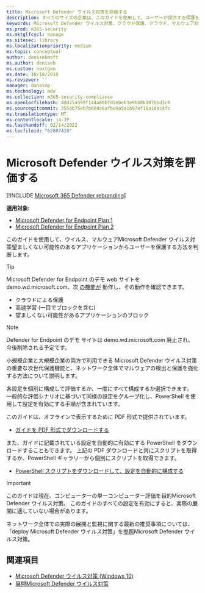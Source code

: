 ```yaml
---
title: Microsoft Defender ウイルス対策を評価する
description: すべてのサイズの企業は、このガイドを使用して、ユーザーが提供する保護を評価し、テストMicrosoft Defender ウイルス対策をWindows。
keywords: Microsoft Defender ウイルス対策、クラウド保護、クラウド、マルウェア対策、セキュリティ、防御者、評価、テスト、保護、比較、リアルタイム保護
ms.prod: m365-security
ms.mktglfcycl: manage
ms.sitesec: library
ms.localizationpriority: medium
ms.topic: conceptual
author: denisebmsft
ms.author: deniseb
ms.custom: nextgen
ms.date: 10/18/2018
ms.reviewer: ''
manager: dansimp
ms.technology: mde
ms.collection: m365-security-compliance
ms.openlocfilehash: 4dd25a599f144a60bfd2ebeb3e9bb8b1876bd3c6
ms.sourcegitcommit: 355ab75eb7b604c6afbe9a5a1b97ef16a1dec4fc
ms.translationtype: MT
ms.contentlocale: ja-JP
ms.lasthandoff: 02/14/2022
ms.locfileid: "62807418"
---
```

# <a name="evaluate-microsoft-defender-antivirus"></a>Microsoft Defender ウイルス対策を評価する

[!INCLUDE [Microsoft 365 Defender rebranding](../../includes/microsoft-defender.md)]


**適用対象:**
- [Microsoft Defender for Endpoint Plan 1](https://go.microsoft.com/fwlink/?linkid=2154037)
- [Microsoft Defender for Endpoint Plan 2](https://go.microsoft.com/fwlink/?linkid=2154037)

このガイドを使用して、ウイルス、マルウェアMicrosoft Defender ウイルス対策望ましくない可能性のあるアプリケーションからユーザーを保護する方法を判断します。

> [!TIP]
>Microsoft Defender for Endpoint のデモ web サイトを demo.wd.microsoft.com、次 [の機能が](https://demo.wd.microsoft.com?ocid=cx-wddocs-testground) 動作し、その動作を確認できます。
>
> - クラウドによる保護
> - 高速学習 (一目でブロックを含む)
> - 望ましくない可能性があるアプリケーションのブロック

> [!NOTE]
> Defender for Endpoint のデモ サイトは demo.wd.microsoft.com 廃止され、今後削除される予定です。

小規模企業と大規模企業の両方で利用できる Microsoft Defender ウイルス対策の重要な次世代保護機能と、ネットワーク全体でマルウェアの検出と保護を強化する方法について説明します。

各設定を個別に構成して評価するか、一度にすべて構成するか選択できます。 一般的な評価シナリオに基づいて同様の設定をグループ化し、PowerShell を使用して設定を有効にする手順が含まれています。

このガイドは、オフラインで表示するために PDF 形式で提供されています。

- [ガイドを PDF 形式でダウンロードする](https://www.microsoft.com/download/details.aspx?id=54795)

また、ガイドに記載されている設定を自動的に有効にする PowerShell をダウンロードすることもできます。 上記の PDF ダウンロードと共にスクリプトを取得するか、PowerShell ギャラリーから個別にスクリプトを取得できます。

- [PowerShell スクリプトをダウンロードして、設定を自動的に構成する](https://www.powershellgallery.com/packages/WindowsDefender_InternalEvaluationSettings)

> [!IMPORTANT]
> このガイドは現在、コンピューターの単一コンピューター評価を目的Microsoft Defender ウイルス対策。 このガイドのすべての設定を有効にすると、実際の展開に適していない場合があります。
>
> ネットワーク全体での実際の展開と監視に関する最新の推奨事項については、「deploy Microsoft Defender ウイルス対策」を[参照](deploy-manage-report-microsoft-defender-antivirus.md)Microsoft Defender ウイルス対策。

## <a name="related-topics"></a>関連項目

- [Microsoft Defender ウイルス対策 (Windows 10)](microsoft-defender-antivirus-in-windows-10.md)
- [展開Microsoft Defender ウイルス対策](deploy-manage-report-microsoft-defender-antivirus.md)